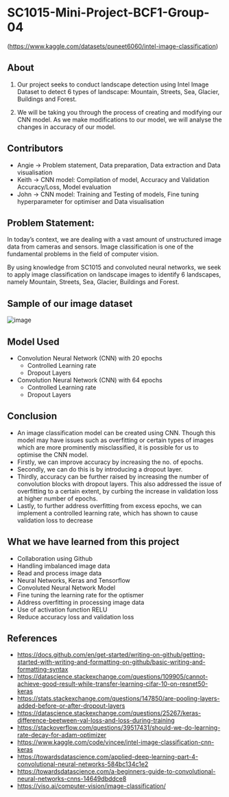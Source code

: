 # SC1015-Mini-Project-BCF1-Group-04
(https://www.kaggle.com/datasets/puneet6060/intel-image-classification)


## About 
1. Our project seeks to conduct landscape detection using Intel Image Dataset to detect 6 types of landscape: Mountain, Streets, Sea, Glacier, Buildings and Forest. 

2. We will be taking you through the process of creating and modifying our CNN model. As we make modifications to our model, we will analyse the changes in accuracy of our model.

## Contributors 
- Angie -> Problem statement, Data preparation, Data extraction and Data visualisation
- Keith -> CNN model: Compilation of model, Accuracy and Validation Accuracy/Loss, Model evaluation
- John -> CNN model: Training and Testing of models, Fine tuning hyperparameter for optimiser and Data visualisation 

## Problem Statement: 
In today’s context, we are dealing with a vast amount of unstructured image data from cameras and sensors. Image classification is one of the fundamental problems in the field of computer vision.

By using knowledge from SC1015 and convoluted neural networks, we seek to apply image classification on landscape images to identify 6 landscapes, namely Mountain, Streets, Sea, Glacier, Buildings and Forest. 

## Sample of our image dataset 
![image](https://user-images.githubusercontent.com/69751989/164975106-22c4c937-fb3c-49a5-b445-d29bfa2deedf.png)

## Model Used 
- Convolution Neural Network (CNN) with 20 epochs 
    - Controlled Learning rate
    - Dropout Layers
- Convolution Neural Network (CNN) with 64 epochs 
    - Controlled Learning rate
    - Dropout Layers
   
## Conclusion
- An image classification model can be created using CNN. Though this model may have issues such as overfitting or certain types of images which are more prominently misclassified, it is possible for us to optimise the CNN model.
- Firstly, we can improve accuracy by increasing the no. of epochs. 
- Secondly, we can do this is by introducing a dropout layer. 
- Thirdly, accuracy can be further raised by  increasing the number of convolution blocks with dropout layers. This also addressed the issue of overfitting to a certain extent, by curbing the increase in validation loss at higher number of epochs. 
- Lastly, to further address overfitting from excess epochs, we can implement a controlled learning rate, which has shown to cause validation loss to decrease

## What we have learned from this project
- Collaboration using Github
- Handling imbalanced image data 
- Read and process image data
- Neural Networks, Keras and Tensorflow
- Convoluted Neural Network Model
- Fine tuning the learning rate for the optismer 
- Address overfitting in processing image data
- Use of activation function RELU
- Reduce accuracy loss and validation loss


## References
- https://docs.github.com/en/get-started/writing-on-github/getting-started-with-writing-and-formatting-on-github/basic-writing-and-formatting-syntax
- https://datascience.stackexchange.com/questions/109905/cannot-achieve-good-result-while-transfer-learning-cifar-10-on-resnet50-keras
- https://stats.stackexchange.com/questions/147850/are-pooling-layers-added-before-or-after-dropout-layers
- https://datascience.stackexchange.com/questions/25267/keras-difference-beetween-val-loss-and-loss-during-training
- https://stackoverflow.com/questions/39517431/should-we-do-learning-rate-decay-for-adam-optimizer
- https://www.kaggle.com/code/vincee/intel-image-classification-cnn-keras
- https://towardsdatascience.com/applied-deep-learning-part-4-convolutional-neural-networks-584bc134c1e2
- https://towardsdatascience.com/a-beginners-guide-to-convolutional-neural-networks-cnns-14649dbddce8
- https://viso.ai/computer-vision/image-classification/
